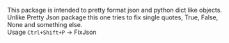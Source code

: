 This package is intended to pretty format json and python dict like objects.  
Unlike Pretty Json package this one tries to fix single quotes, True, False, None and something else.  
Usage `Ctrl+Shift+P` -> FixJson
